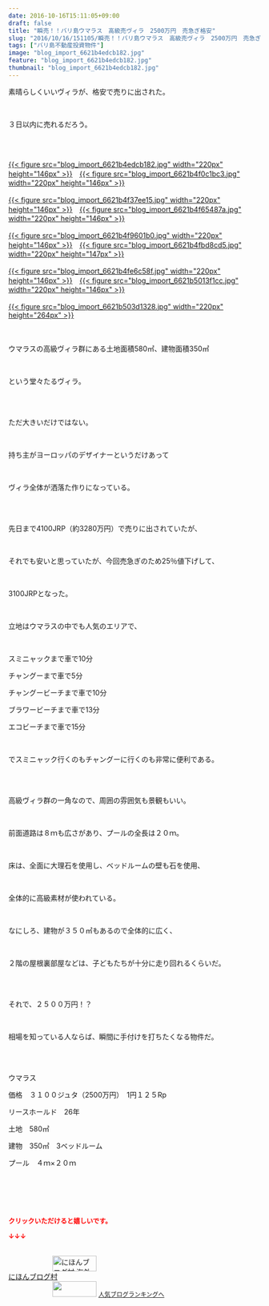 ```yaml
---
date: 2016-10-16T15:11:05+09:00
draft: false
title: "瞬売！！バリ島ウマラス　高級売ヴィラ　2500万円　売急ぎ格安"
slug: "2016/10/16/151105/瞬売！！バリ島ウマラス　高級売ヴィラ　2500万円　売急ぎ格安"
tags: ["バリ島不動産投資物件"]
image: "blog_import_6621b4edcb182.jpg"
feature: "blog_import_6621b4edcb182.jpg"
thumbnail: "blog_import_6621b4edcb182.jpg"
---
```

<p>素晴らしくいいヴィラが、格安で売りに出された。</p><br/><p>３日以内に売れるだろう。</p><br/><p><br/><a href="blog_import_6621b4ef4e849.jpg">{{< figure src="blog_import_6621b4edcb182.jpg" width="220px" height="146px" >}}</a>　<a href="blog_import_6621b4f206053.jpg">{{< figure src="blog_import_6621b4f0c1bc3.jpg" width="220px" height="146px" >}}</a><br/><br/><a href="blog_import_6621b4f4b9c92.jpg">{{< figure src="blog_import_6621b4f37ee15.jpg" width="220px" height="146px" >}}</a>　<a href="blog_import_6621b4f7bf17f.jpg">{{< figure src="blog_import_6621b4f65487a.jpg" width="220px" height="146px" >}}</a><br/><br/><a href="blog_import_6621b4fa9e913.jpg">{{< figure src="blog_import_6621b4f9601b0.jpg" width="220px" height="146px" >}}</a>　<a href="blog_import_6621b4fd1881e.jpg">{{< figure src="blog_import_6621b4fbd8cd5.jpg" width="220px" height="147px" >}}</a><br/><br/><a href="blog_import_6621b4ffa776e.jpg">{{< figure src="blog_import_6621b4fe6c58f.jpg" width="220px" height="146px" >}}</a>　<a href="blog_import_6621b5028e589.jpg">{{< figure src="blog_import_6621b5013f1cc.jpg" width="220px" height="146px" >}}</a><br/><br/><a href="blog_import_6621b5051234d.jpg">{{< figure src="blog_import_6621b503d1328.jpg" width="220px" height="264px" >}}</a><br/><br/><br/></p><p>ウマラスの高級ヴィラ群にある土地面積580㎡、建物面積350㎡</p><br/><p>という堂々たるヴィラ。</p><br/><br/><p>ただ大きいだけではない。</p><br/><p>持ち主がヨーロッパのデザイナーというだけあって</p><br/><p>ヴィラ全体が洒落た作りになっている。</p><br/><br/><p>先日まで4100JRP（約3280万円）で売りに出されていたが、</p><br/><p>それでも安いと思っていたが、今回売急ぎのため25％値下げして、</p><br/><p>3100JRPとなった。</p><p><br/></p><p>立地はウマラスの中でも人気のエリアで、</p><br/><p>スミニャックまで車で10分<br/></p><p>チャングーまで車で5分<br/></p><p>チャングービーチまで車で10分<br/></p><p>ブラワービーチまで車で13分<br/></p><p>エコビーチまで車で15分</p><br/><p>でスミニャック行くのもチャングーに行くのも非常に便利である。</p><br/><br/><p>高級ヴィラ群の一角なので、周囲の雰囲気も景観もいい。</p><br/><p>前面道路は８ｍも広さがあり、プールの全長は２０ｍ。</p><br/><p>床は、全面に大理石を使用し、ベッドルームの壁も石を使用、</p><br/><p>全体的に高級素材が使われている。</p><p><br/></p><p>なにしろ、建物が３５０㎡もあるので全体的に広く、</p><br/><p>２階の屋根裏部屋などは、子どもたちが十分に走り回れるくらいだ。</p><br/><br/><p>それで、２５００万円！？</p><br/><p>相場を知っている人ならば、瞬間に手付けを打ちたくなる物件だ。</p><br/><p><br/>ウマラス<br/></p><p>価格　３１００ジュタ（2500万円）　1円１２５Rp<br/></p><p>リースホールド　26年<br/></p><p>土地　580㎡<br/></p><p>建物　350㎡　3ベッドルーム<br/></p><p>プール　４ｍ×２０ｍ</p><br/><br/><br/><br/><p><font color="#ff0000" size="2"><strong>クリックいただけると嬉しいです。<br/></strong></font></p><p><font color="#ff0000" size="2"><strong>↓↓↓</strong></font></p><p><br/><a href="ranking.html?p_cid=01260127" target="_blank"><img border="0" alt="にほんブログ村 海外生活ブログ バリ島情報へ" src="data:image/svg+xml;charset=utf-8,%3Csvg%20xmlns%3D%22http%3A%2F%2Fwww.w3.org%2F2000%2Fsvg%22%20title%3D%22Placeholder%20for%20Images%22%20role%3D%22presentation%22%20viewBox%3D%220%200%2088%2031%22%20%2F%3E" width="88" height="31" data-src="https://img-proxy.blog-video.jp/images?url=http%3A%2F%2Foverseas.blogmura.com%2Fbali%2Fimg%2Fbali88_31.gif" style="aspect-ratio: auto 88 / 31;"/><noscript><img border="0" alt="にほんブログ村 海外生活ブログ バリ島情報へ" src="https://img-proxy.blog-video.jp/images?url=http%3A%2F%2Foverseas.blogmura.com%2Fbali%2Fimg%2Fbali88_31.gif" width="88" height="31"></noscript></a><br/><a href="ranking.html?p_cid=01260127" target="_blank">にほんブログ村</a> <br/><a title="人気ブログランキングへ" href="link.php?1804582"><img border="0" src="data:image/svg+xml;charset=utf-8,%3Csvg%20xmlns%3D%22http%3A%2F%2Fwww.w3.org%2F2000%2Fsvg%22%20title%3D%22Placeholder%20for%20Images%22%20role%3D%22presentation%22%20viewBox%3D%220%200%2088%2031%22%20%2F%3E" width="88" height="31" data-src="https://blog.with2.net/img/banner/banner_22.gif" style="aspect-ratio: auto 88 / 31;"/><noscript><img border="0" src="https://blog.with2.net/img/banner/banner_22.gif" width="88" height="31"></noscript></a> <a style="FONT-SIZE: 12px" href="link.php?1804582">人気ブログランキングへ</a> </p>

